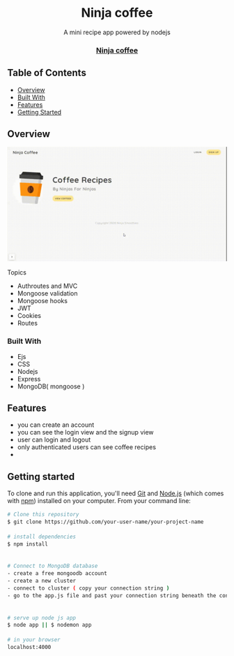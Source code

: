 <h1 align="center">Ninja coffee</h1>
<p align="center"> A mini recipe app powered by nodejs</p>

<div align="center">
  <h3>
    <a href="#">
      Ninja coffee
    </a>
  </h3>
</div>

<!-- TABLE OF CONTENTS -->

## Table of Contents

- [Overview](#overview)
- [Built With](#built-with)
- [Features](#features)
- [Getting Started](#getting-started)

<!-- OVERVIEW -->

## Overview

![screenshot](https://raw.githubusercontent.com/Im-Hassan-wd/node-express-jwt-auth/6301c0736150c6f47ae1cc91772fbd44752699cc/public/ninja_coffee%20(720p)%201.gif)

Topics

- Authroutes and MVC
- Mongoose validation
- Mongoose hooks
- JWT
- Cookies
- Routes

### Built With

<!-- This section should list any major frameworks that you built your project using. Here are a few examples.-->

- Ejs
- CSS
- Nodejs
- Express
- MongoDB( mongoose )

## Features

- you can create an account
- you can see the login view and the signup view
- user can login and logout
- only authenticated users can see coffee recipes
-

## Getting started

To clone and run this application, you'll need [Git](https://git-scm.com) and [Node.js](https://nodejs.org/en/download/) (which comes with [npm](http://npmjs.com)) installed on your computer. From your command line:

```bash
# Clone this repository
$ git clone https://github.com/your-user-name/your-project-name

# install dependencies
$ npm install


# Connect to MongoDB database
- create a free mongoodb account
- create a new cluster
- connect to cluster ( copy your connection string )
- go to the app.js file and past your connection string beneath the connect to db comment


# serve up node js app
$ node app || $ nodemon app

# in your browser
localhost:4000
```
